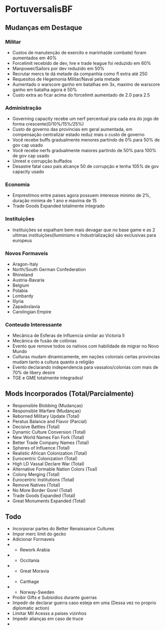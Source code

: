 # PortuversalisBF

## Mudanças em Destaque
### Militar
- Custos de manutenção de exercito e marinha(de combate) foram aumentados em 40%
- Forcelimit recebido de dev, hre e trade league foi reduzido em 60%
- Manpower/Sailors por dev reduzido em 50%
- Recrutar mercs te dá metade da companhia como fl extra até 250
- Requesitos de Hegemonia Militar/Naval pela metade
- Aumentado o warscore ganho em batalhas em 3x, maximo de warscore ganho em batalha agora é 50%
- Custo extra ao ficar acima do forcelimit aumentado de 2.0 para 2.5
### Administração
- Governing capacity recebe um nerf percentual pra cada era do jogo de forma crescente(0/10%/15%/25%)
- Custo de governo das provincias em geral aumentada, em compensação centralizar estado reduz mais o custo de governo
- Você recebe buffs gradualmente menores partindo de 0% para 50% de gov cap usado
- Você recebe nerfs gradualmente maiores partindo de 50% para 100% de gov cap usado
- Unrest e corrupção buffados
- Desastre fatal caso país alcançe 50 de corrupção e tenha 105% de gov capacity usado
### Economia
- Emprestimos entre paises agora possuem interesse minimo de 2%, duração minima de 1 ano e maxima de 15
- Trade Goods Expanded totalmente integrado
### Instituições
- Instituições se espalham bem mais devagar que no base game e as 2 ultimas instituições(Iluminismo e Industrialização) são exclusivas para europeus
### Novos Formaveis
- Aragon-Italy
- North/South German Confederation
- Rhineland
- Austria-Bavaria
- Belgium
- Polabia
- Lombardy
- Illyria
- Zapadoslavia
- Carolingian Empire
### Conteudo Interessante
- Mecânica de Esferas de Influencia similar ao Victoria II
- Mecânica de fusão de colônias
- Evento que remove todos os nativos com habilidade de migrar no Novo Mundo
- Culturas mudam dinamicamente, em nações coloniais certas provincias mudam tanto a cultura quanto a religião
- Evento declarando independencia para vassalos/colonias com mais de 70% de libery desire
- TGE e GME totalmente integrados!

## Mods Incorporados (Total/Parcialmente)
- Responsible Blobbing (Mudanças)
- Responsible Warfare (Mudanças)
- Reborned Military Update (Total)
- Peratus Balance and Flavor (Parcial)
- Decisive Battles (Total)
- Dynamic Culture Conversion (Total)
- New World Names Fan Fork (Total)
- Better Trade Company Names (Total)
- Spheres of Influence (Total)
- Realistic African Colonization (Total)
- Eurocentric Colonization (Total)
- High LD Vassal Declare War (Total)
- Alternative Formable Nation Colors (Toal)
- Colony Merging (Total)
- Eurocentric Institutions (Total)
- Remove Natives (Total)
- No More Border Gore! (Total)
- Trade Goods Expanded (Total)
- Great Monuments Expanded (Total)

## Todo
- Incorporar partes do Better Renaissance Cultures
- Impor merc limit do gecko
- Adicionar Formaveis
- - Rework Arabia
- - Occitania
- - Great Moravia
- - Carthage
- - Norway-Sweden
- Proibir Gifts e Subisidios durante guerras
- Impedir de declarar guerra caso esteja em uma (Dessa vez no proprio diplomatic action)
- Limitar Mil Acesss a paises vizinhos
- Impedir alianças em caso de truce
- 
